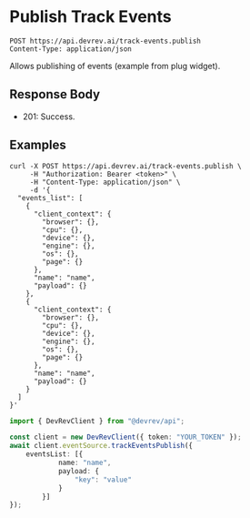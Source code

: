 # Publish Track Events

```http
POST https://api.devrev.ai/track-events.publish
Content-Type: application/json
```

Allows publishing of events (example from plug widget).



## Response Body

- 201: Success.

## Examples

```shell
curl -X POST https://api.devrev.ai/track-events.publish \
     -H "Authorization: Bearer <token>" \
     -H "Content-Type: application/json" \
     -d '{
  "events_list": [
    {
      "client_context": {
        "browser": {},
        "cpu": {},
        "device": {},
        "engine": {},
        "os": {},
        "page": {}
      },
      "name": "name",
      "payload": {}
    },
    {
      "client_context": {
        "browser": {},
        "cpu": {},
        "device": {},
        "engine": {},
        "os": {},
        "page": {}
      },
      "name": "name",
      "payload": {}
    }
  ]
}'
```

```typescript
import { DevRevClient } from "@devrev/api";

const client = new DevRevClient({ token: "YOUR_TOKEN" });
await client.eventSource.trackEventsPublish({
    eventsList: [{
            name: "name",
            payload: {
                "key": "value"
            }
        }]
});

```
